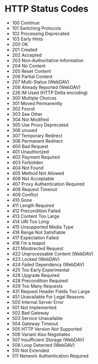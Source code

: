 # HTTP Status Codes

* 100 Continue
* 101 Switching Protocols
* 102 Processing Deprecated
* 103 Early Hints
* 200 OK
* 201 Created
* 202 Accepted
* 203 Non-Authoritative Information
* 204 No Content
* 205 Reset Content
* 206 Partial Content
* 207 Multi-Status (WebDAV)
* 208 Already Reported (WebDAV)
* 226 IM Used (HTTP Delta encoding)
* 300 Multiple Choices
* 301 Moved Permanently
* 302 Found
* 303 See Other
* 304 Not Modified
* 305 Use Proxy Deprecated
* 306 unused
* 307 Temporary Redirect
* 308 Permanent Redirect
* 400 Bad Request
* 401 Unauthorized
* 402 Payment Required
* 403 Forbidden
* 404 Not Found
* 405 Method Not Allowed
* 406 Not Acceptable
* 407 Proxy Authentication Required
* 408 Request Timeout
* 409 Conflict
* 410 Gone
* 411 Length Required
* 412 Precondition Failed
* 413 Content Too Large
* 414 URI Too Long
* 415 Unsupported Media Type
* 416 Range Not Satisfiable
* 417 Expectation Failed
* 418 I'm a teapot
* 421 Misdirected Request
* 422 Unprocessable Content (WebDAV)
* 423 Locked (WebDAV)
* 424 Failed Dependency (WebDAV)
* 425 Too Early Experimental
* 426 Upgrade Required
* 428 Precondition Required
* 429 Too Many Requests
* 431 Request Header Fields Too Large
* 451 Unavailable For Legal Reasons
* 500 Internal Server Error
* 501 Not Implemented
* 502 Bad Gateway
* 503 Service Unavailable
* 504 Gateway Timeout
* 505 HTTP Version Not Supported
* 506 Variant Also Negotiates
* 507 Insufficient Storage (WebDAV)
* 508 Loop Detected (WebDAV)
* 510 Not Extended
* 511 Network Authentication Required